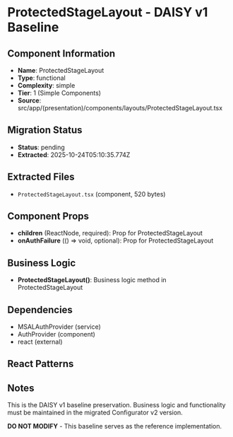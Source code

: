 # ProtectedStageLayout - DAISY v1 Baseline

## Component Information

- **Name**: ProtectedStageLayout
- **Type**: functional
- **Complexity**: simple
- **Tier**: 1 (Simple Components)
- **Source**: src/app/(presentation)/components/layouts/ProtectedStageLayout.tsx

## Migration Status

- **Status**: pending
- **Extracted**: 2025-10-24T05:10:35.774Z

## Extracted Files

- `ProtectedStageLayout.tsx` (component, 520 bytes)

## Component Props

- **children** (ReactNode, required): Prop for ProtectedStageLayout
- **onAuthFailure** (() => void, optional): Prop for ProtectedStageLayout

## Business Logic

- **ProtectedStageLayout()**: Business logic method in ProtectedStageLayout

## Dependencies

- MSALAuthProvider (service)
- AuthProvider (component)
- react (external)

## React Patterns



## Notes

This is the DAISY v1 baseline preservation. Business logic and functionality
must be maintained in the migrated Configurator v2 version.

**DO NOT MODIFY** - This baseline serves as the reference implementation.
